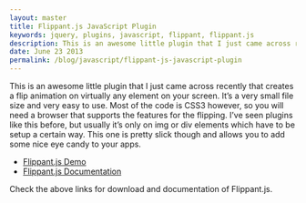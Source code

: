 ```yaml
---
layout: master
title: Flippant.js JavaScript Plugin
keywords: jquery, plugins, javascript, flippant, flippant.js
description: This is an awesome little plugin that I just came across recently that creates a flip animation on virtually any element on your screen.
date: June 23 2013
permalink: /blog/javascript/flippant-js-javascript-plugin
---
```


This is an awesome little plugin that I just came across recently that creates a flip animation on virtually any element on your screen. It’s a very small file size and very easy to use. Most of the code is CSS3 however, so you will need a browser that supports the features for the flipping. I’ve seen plugins like this before, but usually it’s only on img or div elements which have to be setup a certain way. This one is pretty slick though and allows you to add some nice eye candy to your apps.

* [Flippant.js Demo](http://mintchaos.github.io/flippant.js/)
* [Flippant.js Documentation](https://github.com/mintchaos/flippant.js#whys-and-hows)

Check the above links for download and documentation of Flippant.js.